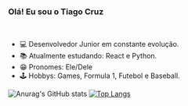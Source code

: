### Olá! Eu sou o Tiago Cruz
<br>
  
 
- 💻 Desenvolvedor Junior em constante evolução.
- 📚 Atualmente estudando: React e Python.
- 😁 Pronomes: Ele/Dele
- 🕹 Hobbys: Games, Formula 1, Futebol e Baseball.

![Anurag's GitHub stats](https://github-readme-stats.vercel.app/api?username=tiagohcruz&show_icons=true&theme=dark)
[![Top Langs](https://github-readme-stats.vercel.app/api/top-langs/?username=tiagohcruz&layout=compact)](https://github.com/tiagohcruz/github-readme-stats)
